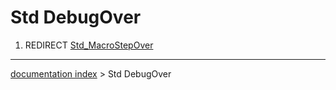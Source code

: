 # Std DebugOver
1.  REDIRECT [Std\_MacroStepOver](Std_MacroStepOver.md)

---
[documentation index](../README.md) > Std DebugOver
